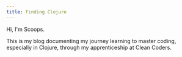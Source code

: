 ```yaml
---
title: Finding Clojure
---
```

Hi, I'm Scoops.

This is my blog documenting my journey learning to master coding, especially in Clojure,
through my apprenticeship at Clean Coders.
